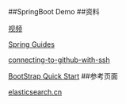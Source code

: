 ##SpringBoot Demo
##资料

[视频](https://www.bilibili.com/video/av50200264?from=search&seid=15458781763533442613)

[Spring Guides](https://spring.io/guides)

[connecting-to-github-with-ssh](https://help.github.com/en/articles/connecting-to-github-with-ssh)

[BootStrap Quick Start](https://v3.bootcss.com/getting-started/)
##参考页面

[elasticsearch.cn](https://elasticsearch.cn/)